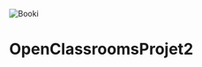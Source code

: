 ![Booki](https://user-images.githubusercontent.com/123657709/214918933-2170ffa1-b6b3-41bf-8096-5e94f778e261.jpg)
# OpenClassroomsProjet2
